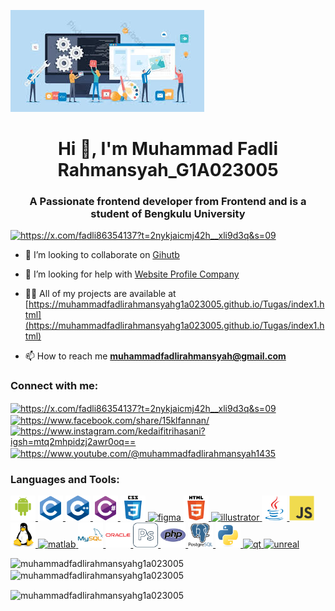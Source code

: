 ![image alt](https://github.com/MuhammadFadliRahmansyahG1A023005/MuhammadFadliRahmansyahG1A023005/blob/main/images%20(4).jpeg?raw=true)
<h1 align="center">Hi 👋, I'm Muhammad Fadli Rahmansyah_G1A023005</h1>
<h3 align="center">A Passionate frontend developer from Frontend and is a student of Bengkulu University</h3>


<p align="left"> <a href="https://twitter.com/https://x.com/fadli86354137?t=2nykjaicmj42h__xli9d3q&s=09" target="blank"><img src="https://img.shields.io/twitter/follow/https://x.com/fadli86354137?t=2nykjaicmj42h__xli9d3q&s=09?logo=twitter&style=for-the-badge" alt="https://x.com/fadli86354137?t=2nykjaicmj42h__xli9d3q&s=09" /></a> </p>

- 👯 I’m looking to collaborate on [Gihutb](https://github.com/MuhammadFadliRahmansyahG1A023005)

- 🤝 I’m looking for help with [Website Profile Company](https://muhammadfadlirahmansyahg1a023005.github.io/TUGASWEB/index.html)

- 👨‍💻 All of my projects are available at [https://muhammadfadlirahmansyahg1a023005.github.io/Tugas/index1.html](https://muhammadfadlirahmansyahg1a023005.github.io/Tugas/index1.html)

- 📫 How to reach me **muhammadfadlirahmansyah@gmail.com**

<h3 align="left">Connect with me:</h3>
<p align="left">
<a href="https://twitter.com/https://x.com/fadli86354137?t=2nykjaicmj42h__xli9d3q&s=09" target="blank"><img align="center" src="https://raw.githubusercontent.com/rahuldkjain/github-profile-readme-generator/master/src/images/icons/Social/twitter.svg" alt="https://x.com/fadli86354137?t=2nykjaicmj42h__xli9d3q&s=09" height="30" width="40" /></a>
<a href="https://fb.com/https://www.facebook.com/share/15klfannan/" target="blank"><img align="center" src="https://raw.githubusercontent.com/rahuldkjain/github-profile-readme-generator/master/src/images/icons/Social/facebook.svg" alt="https://www.facebook.com/share/15klfannan/" height="30" width="40" /></a>
<a href="https://instagram.com/https://www.instagram.com/kedaifitrihasani?igsh=mtq2mhpidzj2awr0oq==" target="blank"><img align="center" src="https://raw.githubusercontent.com/rahuldkjain/github-profile-readme-generator/master/src/images/icons/Social/instagram.svg" alt="https://www.instagram.com/kedaifitrihasani?igsh=mtq2mhpidzj2awr0oq==" height="30" width="40" /></a>
<a href="https://www.youtube.com/c/https://www.youtube.com/@muhammadfadlirahmansyah1435" target="blank"><img align="center" src="https://raw.githubusercontent.com/rahuldkjain/github-profile-readme-generator/master/src/images/icons/Social/youtube.svg" alt="https://www.youtube.com/@muhammadfadlirahmansyah1435" height="30" width="40" /></a>
</p>

<h3 align="left">Languages and Tools:</h3>
<p align="left"> <a href="https://developer.android.com" target="_blank" rel="noreferrer"> <img src="https://raw.githubusercontent.com/devicons/devicon/master/icons/android/android-original-wordmark.svg" alt="android" width="40" height="40"/> </a> <a href="https://www.cprogramming.com/" target="_blank" rel="noreferrer"> <img src="https://raw.githubusercontent.com/devicons/devicon/master/icons/c/c-original.svg" alt="c" width="40" height="40"/> </a> <a href="https://www.w3schools.com/cpp/" target="_blank" rel="noreferrer"> <img src="https://raw.githubusercontent.com/devicons/devicon/master/icons/cplusplus/cplusplus-original.svg" alt="cplusplus" width="40" height="40"/> </a> <a href="https://www.w3schools.com/cs/" target="_blank" rel="noreferrer"> <img src="https://raw.githubusercontent.com/devicons/devicon/master/icons/csharp/csharp-original.svg" alt="csharp" width="40" height="40"/> </a> <a href="https://www.w3schools.com/css/" target="_blank" rel="noreferrer"> <img src="https://raw.githubusercontent.com/devicons/devicon/master/icons/css3/css3-original-wordmark.svg" alt="css3" width="40" height="40"/> </a> <a href="https://www.figma.com/" target="_blank" rel="noreferrer"> <img src="https://www.vectorlogo.zone/logos/figma/figma-icon.svg" alt="figma" width="40" height="40"/> </a> <a href="https://www.w3.org/html/" target="_blank" rel="noreferrer"> <img src="https://raw.githubusercontent.com/devicons/devicon/master/icons/html5/html5-original-wordmark.svg" alt="html5" width="40" height="40"/> </a> <a href="https://www.adobe.com/in/products/illustrator.html" target="_blank" rel="noreferrer"> <img src="https://www.vectorlogo.zone/logos/adobe_illustrator/adobe_illustrator-icon.svg" alt="illustrator" width="40" height="40"/> </a> <a href="https://www.java.com" target="_blank" rel="noreferrer"> <img src="https://raw.githubusercontent.com/devicons/devicon/master/icons/java/java-original.svg" alt="java" width="40" height="40"/> </a> <a href="https://developer.mozilla.org/en-US/docs/Web/JavaScript" target="_blank" rel="noreferrer"> <img src="https://raw.githubusercontent.com/devicons/devicon/master/icons/javascript/javascript-original.svg" alt="javascript" width="40" height="40"/> </a> <a href="https://www.linux.org/" target="_blank" rel="noreferrer"> <img src="https://raw.githubusercontent.com/devicons/devicon/master/icons/linux/linux-original.svg" alt="linux" width="40" height="40"/> </a> <a href="https://www.mathworks.com/" target="_blank" rel="noreferrer"> <img src="https://upload.wikimedia.org/wikipedia/commons/2/21/Matlab_Logo.png" alt="matlab" width="40" height="40"/> </a> <a href="https://www.mysql.com/" target="_blank" rel="noreferrer"> <img src="https://raw.githubusercontent.com/devicons/devicon/master/icons/mysql/mysql-original-wordmark.svg" alt="mysql" width="40" height="40"/> </a> <a href="https://www.oracle.com/" target="_blank" rel="noreferrer"> <img src="https://raw.githubusercontent.com/devicons/devicon/master/icons/oracle/oracle-original.svg" alt="oracle" width="40" height="40"/> </a> <a href="https://www.photoshop.com/en" target="_blank" rel="noreferrer"> <img src="https://raw.githubusercontent.com/devicons/devicon/master/icons/photoshop/photoshop-line.svg" alt="photoshop" width="40" height="40"/> </a> <a href="https://www.php.net" target="_blank" rel="noreferrer"> <img src="https://raw.githubusercontent.com/devicons/devicon/master/icons/php/php-original.svg" alt="php" width="40" height="40"/> </a> <a href="https://www.postgresql.org" target="_blank" rel="noreferrer"> <img src="https://raw.githubusercontent.com/devicons/devicon/master/icons/postgresql/postgresql-original-wordmark.svg" alt="postgresql" width="40" height="40"/> </a> <a href="https://www.python.org" target="_blank" rel="noreferrer"> <img src="https://raw.githubusercontent.com/devicons/devicon/master/icons/python/python-original.svg" alt="python" width="40" height="40"/> </a> <a href="https://www.qt.io/" target="_blank" rel="noreferrer"> <img src="https://upload.wikimedia.org/wikipedia/commons/0/0b/Qt_logo_2016.svg" alt="qt" width="40" height="40"/> </a> <a href="https://unrealengine.com/" target="_blank" rel="noreferrer"> <img src="https://raw.githubusercontent.com/kenangundogan/fontisto/036b7eca71aab1bef8e6a0518f7329f13ed62f6b/icons/svg/brand/unreal-engine.svg" alt="unreal" width="40" height="40"/> </a> </p>

<p><img align="left" src="https://github-readme-stats.vercel.app/api/top-langs?username=muhammadfadlirahmansyahg1a023005&show_icons=true&locale=en&layout=compact" alt="muhammadfadlirahmansyahg1a023005" /></p>

<p>&nbsp;<img align="center" src="https://github-readme-stats.vercel.app/api?username=muhammadfadlirahmansyahg1a023005&show_icons=true&locale=en" alt="muhammadfadlirahmansyahg1a023005" /></p>

<p><img align="center" src="https://github-readme-streak-stats.herokuapp.com/?user=muhammadfadlirahmansyahg1a023005&" alt="muhammadfadlirahmansyahg1a023005" /></p>
